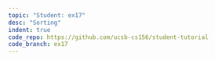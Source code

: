 ```yaml
---
topic: "Student: ex17"
desc: "Sorting"
indent: true
code_repo: https://github.com/ucsb-cs156/student-tutorial
code_branch: ex17
---
```

